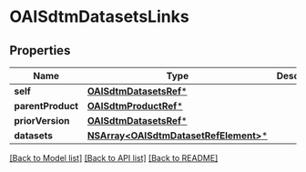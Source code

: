 # OAISdtmDatasetsLinks

## Properties
Name | Type | Description | Notes
------------ | ------------- | ------------- | -------------
**self** | [**OAISdtmDatasetsRef***](OAISdtmDatasetsRef.md) |  | [optional] 
**parentProduct** | [**OAISdtmProductRef***](OAISdtmProductRef.md) |  | [optional] 
**priorVersion** | [**OAISdtmDatasetsRef***](OAISdtmDatasetsRef.md) |  | [optional] 
**datasets** | [**NSArray&lt;OAISdtmDatasetRefElement&gt;***](OAISdtmDatasetRefElement.md) |  | [optional] 

[[Back to Model list]](../README.md#documentation-for-models) [[Back to API list]](../README.md#documentation-for-api-endpoints) [[Back to README]](../README.md)


